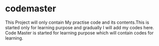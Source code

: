 # codemaster
This Project will only contain My practise code and its contents.This is started only for learning purpose and gradually I will add my codes here.
Code Master is started for learning purpose which will contain codes for learning.

